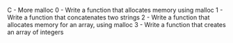C - More malloc
0 - Write a function that allocates memory using malloc
1 - Write a function that concatenates two strings
2 - Write a function that allocates memory for an array, using malloc
3 - Write a function that creates an array of integers
